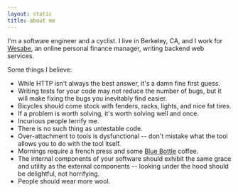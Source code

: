 ```yaml
---
layout: static
title: about me
---
```


I'm a software engineer and a cyclist. I live in Berkeley, CA, and I work for
[Wesabe](https://www.wesabe.com), an online personal finance manager, writing
backend web services.

Some things I believe:

* While HTTP isn't always the best answer, it's a damn fine first guess.
* Writing tests for your code may not reduce the number of bugs, but it will
  make fixing the bugs you inevitably find easier.
* Bicycles should come stock with fenders, racks, lights, and nice fat tires.
* If a problem is worth solving, it's worth solving well and once.
* Incurious people terrify me.
* There is no such thing as untestable code.
* Over-attachment to tools is dysfunctional -- don't mistake what the tool 
  allows you to do with the tool itself.
* Mornings require a french press and some
  [Blue Bottle](http://bluebottlecoffee.net/) coffee.
* The internal components of your software should exhibit the same grace and
  utility as the external components -- looking under the hood should be
  delightful, not horrifying.
* People should wear more wool.
